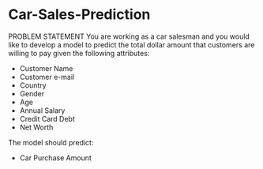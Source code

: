 # Car-Sales-Prediction

PROBLEM STATEMENT
You are working as a car salesman and you would like to develop a model to predict the total dollar amount that customers are willing to pay given the following attributes:

- Customer Name
- Customer e-mail
- Country
- Gender
- Age
- Annual Salary
- Credit Card Debt
- Net Worth


The model should predict:
- Car Purchase Amount
